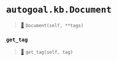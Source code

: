# `autogoal.kb.Document`

> [📝](https://github.com/autogal/autogoal/blob/main/autogoal/kb/_data.py#L405)
> `Document(self, **tags)`

### `get_tag`

> [📝](https://github.com/autogoal/autogoal/blob/main/autogoal/kb/_data.py#L283)
> `get_tag(self, tag)`

